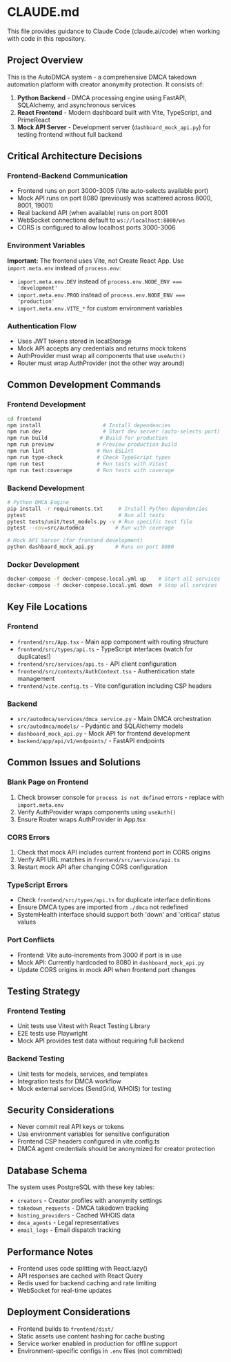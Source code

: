 # CLAUDE.md

This file provides guidance to Claude Code (claude.ai/code) when working with code in this repository.

## Project Overview

This is the AutoDMCA system - a comprehensive DMCA takedown automation platform with creator anonymity protection. It consists of:

1. **Python Backend** - DMCA processing engine using FastAPI, SQLAlchemy, and asynchronous services
2. **React Frontend** - Modern dashboard built with Vite, TypeScript, and PrimeReact
3. **Mock API Server** - Development server (`dashboard_mock_api.py`) for testing frontend without full backend

## Critical Architecture Decisions

### Frontend-Backend Communication
- Frontend runs on port 3000-3005 (Vite auto-selects available port)
- Mock API runs on port 8080 (previously was scattered across 8000, 8001, 19001)
- Real backend API (when available) runs on port 8001
- WebSocket connections default to `ws://localhost:8000/ws`
- CORS is configured to allow localhost ports 3000-3006

### Environment Variables
**Important:** The frontend uses Vite, not Create React App. Use `import.meta.env` instead of `process.env`:
- `import.meta.env.DEV` instead of `process.env.NODE_ENV === 'development'`
- `import.meta.env.PROD` instead of `process.env.NODE_ENV === 'production'`
- `import.meta.env.VITE_*` for custom environment variables

### Authentication Flow
- Uses JWT tokens stored in localStorage
- Mock API accepts any credentials and returns mock tokens
- AuthProvider must wrap all components that use `useAuth()`
- Router must wrap AuthProvider (not the other way around)

## Common Development Commands

### Frontend Development
```bash
cd frontend
npm install                    # Install dependencies
npm run dev                    # Start dev server (auto-selects port)
npm run build                 # Build for production
npm run preview              # Preview production build
npm run lint                 # Run ESLint
npm run type-check           # Check TypeScript types
npm run test                 # Run tests with Vitest
npm run test:coverage        # Run tests with coverage
```

### Backend Development
```bash
# Python DMCA Engine
pip install -r requirements.txt     # Install Python dependencies
pytest                              # Run all tests
pytest tests/unit/test_models.py -v # Run specific test file
pytest --cov=src/autodmca          # Run with coverage

# Mock API Server (for frontend development)
python dashboard_mock_api.py       # Runs on port 8080
```

### Docker Development
```bash
docker-compose -f docker-compose.local.yml up    # Start all services
docker-compose -f docker-compose.local.yml down  # Stop all services
```

## Key File Locations

### Frontend
- `frontend/src/App.tsx` - Main app component with routing structure
- `frontend/src/types/api.ts` - TypeScript interfaces (watch for duplicates!)
- `frontend/src/services/api.ts` - API client configuration
- `frontend/src/contexts/AuthContext.tsx` - Authentication state management
- `frontend/vite.config.ts` - Vite configuration including CSP headers

### Backend
- `src/autodmca/services/dmca_service.py` - Main DMCA orchestration
- `src/autodmca/models/` - Pydantic and SQLAlchemy models
- `dashboard_mock_api.py` - Mock API for frontend development
- `backend/app/api/v1/endpoints/` - FastAPI endpoints

## Common Issues and Solutions

### Blank Page on Frontend
1. Check browser console for `process is not defined` errors - replace with `import.meta.env`
2. Verify AuthProvider wraps components using `useAuth()`
3. Ensure Router wraps AuthProvider in App.tsx

### CORS Errors
1. Check that mock API includes current frontend port in CORS origins
2. Verify API URL matches in `frontend/src/services/api.ts`
3. Restart mock API after changing CORS configuration

### TypeScript Errors
- Check `frontend/src/types/api.ts` for duplicate interface definitions
- Ensure DMCA types are imported from `./dmca` not redefined
- SystemHealth interface should support both 'down' and 'critical' status values

### Port Conflicts
- Frontend: Vite auto-increments from 3000 if port is in use
- Mock API: Currently hardcoded to 8080 in `dashboard_mock_api.py`
- Update CORS origins in mock API when frontend port changes

## Testing Strategy

### Frontend Testing
- Unit tests use Vitest with React Testing Library
- E2E tests use Playwright
- Mock API provides test data without requiring full backend

### Backend Testing
- Unit tests for models, services, and templates
- Integration tests for DMCA workflow
- Mock external services (SendGrid, WHOIS) for testing

## Security Considerations

- Never commit real API keys or tokens
- Use environment variables for sensitive configuration
- Frontend CSP headers configured in vite.config.ts
- DMCA agent credentials should be anonymized for creator protection

## Database Schema

The system uses PostgreSQL with these key tables:
- `creators` - Creator profiles with anonymity settings
- `takedown_requests` - DMCA takedown tracking
- `hosting_providers` - Cached WHOIS data
- `dmca_agents` - Legal representatives
- `email_logs` - Email dispatch tracking

## Performance Notes

- Frontend uses code splitting with React.lazy()
- API responses are cached with React Query
- Redis used for backend caching and rate limiting
- WebSocket for real-time updates

## Deployment Considerations

- Frontend builds to `frontend/dist/`
- Static assets use content hashing for cache busting
- Service worker enabled in production for offline support
- Environment-specific configs in `.env` files (not committed)